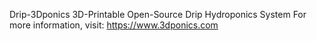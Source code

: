 Drip-3Dponics
3D-Printable Open-Source Drip Hydroponics System For more information, visit: https://www.3dponics.com